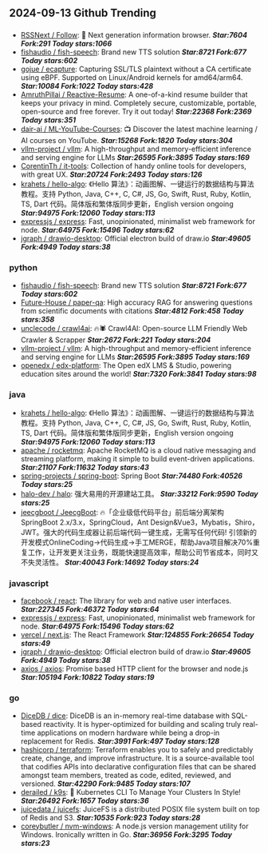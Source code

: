 ## 2024-09-13 Github Trending

### 
* [RSSNext / Follow](https://github.com/RSSNext/Follow): 🧡 Next generation information browser. ***Star:7604 Fork:291 Today stars:1066***
* [fishaudio / fish-speech](https://github.com/fishaudio/fish-speech): Brand new TTS solution ***Star:8721 Fork:677 Today stars:602***
* [gojue / ecapture](https://github.com/gojue/ecapture): Capturing SSL/TLS plaintext without a CA certificate using eBPF. Supported on Linux/Android kernels for amd64/arm64. ***Star:10084 Fork:1022 Today stars:428***
* [AmruthPillai / Reactive-Resume](https://github.com/AmruthPillai/Reactive-Resume): A one-of-a-kind resume builder that keeps your privacy in mind. Completely secure, customizable, portable, open-source and free forever. Try it out today! ***Star:22368 Fork:2369 Today stars:351***
* [dair-ai / ML-YouTube-Courses](https://github.com/dair-ai/ML-YouTube-Courses): 📺 Discover the latest machine learning / AI courses on YouTube. ***Star:15268 Fork:1820 Today stars:304***
* [vllm-project / vllm](https://github.com/vllm-project/vllm): A high-throughput and memory-efficient inference and serving engine for LLMs ***Star:26595 Fork:3895 Today stars:169***
* [CorentinTh / it-tools](https://github.com/CorentinTh/it-tools): Collection of handy online tools for developers, with great UX. ***Star:20724 Fork:2493 Today stars:126***
* [krahets / hello-algo](https://github.com/krahets/hello-algo): 《Hello 算法》：动画图解、一键运行的数据结构与算法教程。支持 Python, Java, C++, C, C#, JS, Go, Swift, Rust, Ruby, Kotlin, TS, Dart 代码。简体版和繁体版同步更新，English version ongoing ***Star:94975 Fork:12060 Today stars:113***
* [expressjs / express](https://github.com/expressjs/express): Fast, unopinionated, minimalist web framework for node. ***Star:64975 Fork:15496 Today stars:62***
* [jgraph / drawio-desktop](https://github.com/jgraph/drawio-desktop): Official electron build of draw.io ***Star:49605 Fork:4949 Today stars:38***

### python
* [fishaudio / fish-speech](https://github.com/fishaudio/fish-speech): Brand new TTS solution ***Star:8721 Fork:677 Today stars:602***
* [Future-House / paper-qa](https://github.com/Future-House/paper-qa): High accuracy RAG for answering questions from scientific documents with citations ***Star:4812 Fork:458 Today stars:358***
* [unclecode / crawl4ai](https://github.com/unclecode/crawl4ai): 🔥🕷️ Crawl4AI: Open-source LLM Friendly Web Crawler & Scrapper ***Star:2672 Fork:221 Today stars:204***
* [vllm-project / vllm](https://github.com/vllm-project/vllm): A high-throughput and memory-efficient inference and serving engine for LLMs ***Star:26595 Fork:3895 Today stars:169***
* [openedx / edx-platform](https://github.com/openedx/edx-platform): The Open edX LMS & Studio, powering education sites around the world! ***Star:7320 Fork:3841 Today stars:98***

### java
* [krahets / hello-algo](https://github.com/krahets/hello-algo): 《Hello 算法》：动画图解、一键运行的数据结构与算法教程。支持 Python, Java, C++, C, C#, JS, Go, Swift, Rust, Ruby, Kotlin, TS, Dart 代码。简体版和繁体版同步更新，English version ongoing ***Star:94975 Fork:12060 Today stars:113***
* [apache / rocketmq](https://github.com/apache/rocketmq): Apache RocketMQ is a cloud native messaging and streaming platform, making it simple to build event-driven applications. ***Star:21107 Fork:11632 Today stars:43***
* [spring-projects / spring-boot](https://github.com/spring-projects/spring-boot): Spring Boot ***Star:74480 Fork:40526 Today stars:25***
* [halo-dev / halo](https://github.com/halo-dev/halo): 强大易用的开源建站工具。 ***Star:33212 Fork:9590 Today stars:25***
* [jeecgboot / JeecgBoot](https://github.com/jeecgboot/JeecgBoot): 🔥「企业级低代码平台」前后端分离架构SpringBoot 2.x/3.x，SpringCloud，Ant Design&Vue3，Mybatis，Shiro，JWT。强大的代码生成器让前后端代码一键生成，无需写任何代码! 引领新的开发模式OnlineCoding->代码生成->手工MERGE，帮助Java项目解决70%重复工作，让开发更关注业务，既能快速提高效率，帮助公司节省成本，同时又不失灵活性。 ***Star:40043 Fork:14692 Today stars:24***

### javascript
* [facebook / react](https://github.com/facebook/react): The library for web and native user interfaces. ***Star:227345 Fork:46372 Today stars:64***
* [expressjs / express](https://github.com/expressjs/express): Fast, unopinionated, minimalist web framework for node. ***Star:64975 Fork:15496 Today stars:62***
* [vercel / next.js](https://github.com/vercel/next.js): The React Framework ***Star:124855 Fork:26654 Today stars:49***
* [jgraph / drawio-desktop](https://github.com/jgraph/drawio-desktop): Official electron build of draw.io ***Star:49605 Fork:4949 Today stars:38***
* [axios / axios](https://github.com/axios/axios): Promise based HTTP client for the browser and node.js ***Star:105194 Fork:10822 Today stars:19***

### go
* [DiceDB / dice](https://github.com/DiceDB/dice): DiceDB is an in-memory real-time database with SQL-based reactivity. It is hyper-optimized for building and scaling truly real-time applications on modern hardware while being a drop-in replacement for Redis. ***Star:3991 Fork:497 Today stars:128***
* [hashicorp / terraform](https://github.com/hashicorp/terraform): Terraform enables you to safely and predictably create, change, and improve infrastructure. It is a source-available tool that codifies APIs into declarative configuration files that can be shared amongst team members, treated as code, edited, reviewed, and versioned. ***Star:42290 Fork:9485 Today stars:107***
* [derailed / k9s](https://github.com/derailed/k9s): 🐶 Kubernetes CLI To Manage Your Clusters In Style! ***Star:26492 Fork:1657 Today stars:36***
* [juicedata / juicefs](https://github.com/juicedata/juicefs): JuiceFS is a distributed POSIX file system built on top of Redis and S3. ***Star:10535 Fork:923 Today stars:28***
* [coreybutler / nvm-windows](https://github.com/coreybutler/nvm-windows): A node.js version management utility for Windows. Ironically written in Go. ***Star:36956 Fork:3295 Today stars:23***
